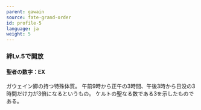 ```yaml
---
parent: gawain
source: fate-grand-order
id: profile-5
language: ja
weight: 5
---
```


### 絆Lv.5で開放

#### 聖者の数字：EX

ガウェイン卿の持つ特殊体質。
午前9時から正午の3時間、午後3時から日没の3時間だけ力が3倍になるというもの。
ケルトの聖なる数である3を示したものである。
